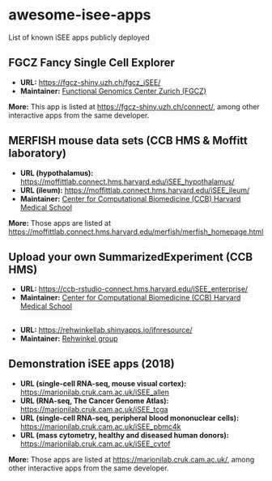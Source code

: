 # awesome-isee-apps

List of known iSEE apps publicly deployed

## FGCZ Fancy Single Cell Explorer

- **URL:** <https://fgcz-shiny.uzh.ch/fgcz_iSEE/>
- **Maintainer:** [Functional Genomics Center Zurich (FGCZ)][fgcz-ch]

**More:** This app is listed at <https://fgcz-shiny.uzh.ch/connect/>, among other interactive apps from the same developer.

## MERFISH mouse data sets (CCB HMS & Moffitt laboratory)

- **URL (hypothalamus):** <https://moffittlab.connect.hms.harvard.edu/iSEE_hypothalamus/>
- **URL (ileum):** <https://moffittlab.connect.hms.harvard.edu/iSEE_ileum/>
- **Maintainer:** [Center for Computational Biomedicine (CCB) Harvard Medical School][ccb-hms]

**More:** Those apps are listed at <https://moffittlab.connect.hms.harvard.edu/merfish/merfish_homepage.html>

## Upload your own SummarizedExperiment (CCB HMS)

- **URL:** <https://ccb-rstudio-connect.hms.harvard.edu/iSEE_enterprise/>
- **Maintainer:** [Center for Computational Biomedicine (CCB) Harvard Medical School][ccb-hms]

##

- **URL:** <https://rehwinkellab.shinyapps.io/ifnresource/>
- **Maintainer:** [Rehwinkel group](https://www.imm.ox.ac.uk/research/research-groups/rehwinkel-group-nucleic-acid-sensing)

## Demonstration iSEE apps (2018)

- **URL (single-cell RNA-seq, mouse visual cortex):** <https://marionilab.cruk.cam.ac.uk/iSEE_allen>
- **URL (RNA-seq, The Cancer Genome Atlas):** <https://marionilab.cruk.cam.ac.uk/iSEE_tcga>
- **URL (single-cell RNA-seq, peripheral blood mononuclear cells):** <https://marionilab.cruk.cam.ac.uk/iSEE_pbmc4k>
- **URL (mass cytometry, healthy and diseased human donors):** <https://marionilab.cruk.cam.ac.uk/iSEE_cytof>

**More:** Those apps are listed at <https://marionilab.cruk.cam.ac.uk/>, among other interactive apps from the same developer.

[ccb-hms]: https://computationalbiomed.hms.harvard.edu/
[fgcz-ch]: https://fgcz.ch/
